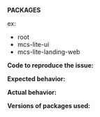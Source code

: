 **PACKAGES**

ex:

*   root
*   mcs-lite-ui
*   mcs-lite-landing-web

**Code to reproduce the issue:**

**Expected behavior:**

**Actual behavior:**

**Versions of packages used:**
